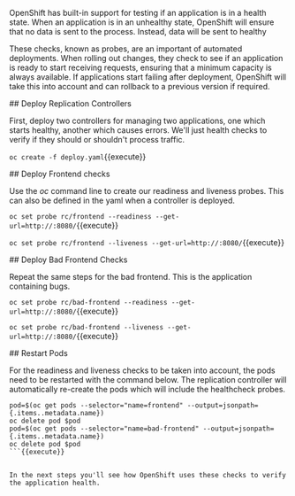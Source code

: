 OpenShift has built-in support for testing if an application is in a health state. When an application is in an unhealthy state, OpenShift will ensure that no data is sent to the process. Instead, data will be sent to healthy

These checks, known as probes, are an important of automated deployments. When rolling out changes, they check to see if an application is ready to start receiving requests, ensuring that a minimum capacity is always available. If applications start failing after deployment, OpenShift will take this into account and can rollback to a previous version if required.

## Deploy Replication Controllers

First, deploy two controllers for managing two applications, one which starts healthy, another which causes errors. We'll just health checks to verify if they should or shouldn't process traffic.

`oc create -f deploy.yaml`{{execute}}


## Deploy Frontend checks

Use the _oc_ command line to create our readiness and liveness probes. This can also be defined in the yaml when a controller is deployed.

`oc set probe rc/frontend --readiness --get-url=http://:8080/`{{execute}}

`oc set probe rc/frontend --liveness --get-url=http://:8080/`{{execute}}


## Deploy Bad Frontend Checks

Repeat the same steps for the bad frontend. This is the application containing bugs.

`oc set probe rc/bad-frontend --readiness --get-url=http://:8080/`{{execute}}

`oc set probe rc/bad-frontend --liveness --get-url=http://:8080/`{{execute}}

## Restart Pods

For the readiness and liveness checks to be taken into account, the pods need to be restarted with the command below. The replication controller will automatically re-create the pods which will include the healthcheck probes.

```
pod=$(oc get pods --selector="name=frontend" --output=jsonpath={.items..metadata.name})
oc delete pod $pod
pod=$(oc get pods --selector="name=bad-frontend" --output=jsonpath={.items..metadata.name})
oc delete pod $pod
```{{execute}}


In the next steps you'll see how OpenShift uses these checks to verify the application health.
